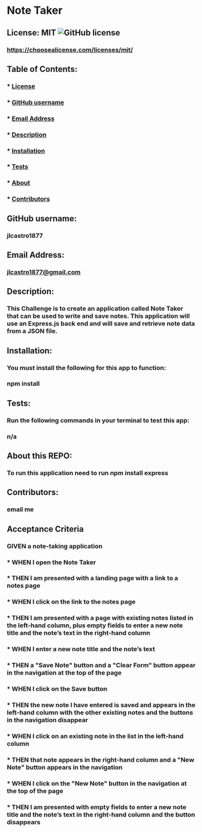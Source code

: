 # Note Taker

  ## License: MIT  ![GitHub license](https://img.shields.io/github/license/Naereen/StrapDown.js.svg)
  ### https://choosealicense.com/licenses/mit/

  ## Table of Contents:
  ###  * [License](#askeMeGH)
  ###  * [GitHub username](#askeMeGH)
  ###  * [Email Address](#email)
  ###  * [Description](#description)
  ###  * [Installation](#Installation)
  ###  * [Tests](#tests)
  ###  * [About](#UserInstruction)
  ###  * [Contributors](#Ucontributions)

  ## GitHub username:
  ### jlcastro1877
  
  ## Email Address:
  ### jlcastro1877@gmail.com

  ## Description:
  ### This Challenge is to create an application called Note Taker that can be used to write and save notes. This application will use an Express.js back end and will save and retrieve note data from a JSON file.

  ## Installation:
  ### You must install the following for this app to function:
  ### npm install

  ## Tests:
  ### Run the following commands in your terminal to test this app:
  ### n/a

  ## About this REPO:
  ### To run this application need to run npm install express

  ## Contributors:
  ### email me

  ## Acceptance Criteria
  ### GIVEN a note-taking application
  ###  * WHEN I open the Note Taker
  ###  * THEN I am presented with a landing page with a link to a notes page  
  ###  * WHEN I click on the link to the notes page
  ###  * THEN I am presented with a page with existing notes listed in the left-hand column, plus empty fields to enter a new note title and the note’s text in the right-hand column
  ###  * WHEN I enter a new note title and the note’s text
  ###  * THEN a "Save Note" button and a "Clear Form" button appear in the navigation at the top of the page
  ###  * WHEN I click on the Save button
  ###  * THEN the new note I have entered is saved and appears in the left-hand column with the other existing notes and the buttons in the navigation disappear
  ###  * WHEN I click on an existing note in the list in the left-hand column
  ###  * THEN that note appears in the right-hand column and a "New Note" button appears in the navigation
  ###  * WHEN I click on the "New Note" button in the navigation at the top of the page
  ###  * THEN I am presented with empty fields to enter a new note title and the note’s text in the right-hand column and the button disappears


  

